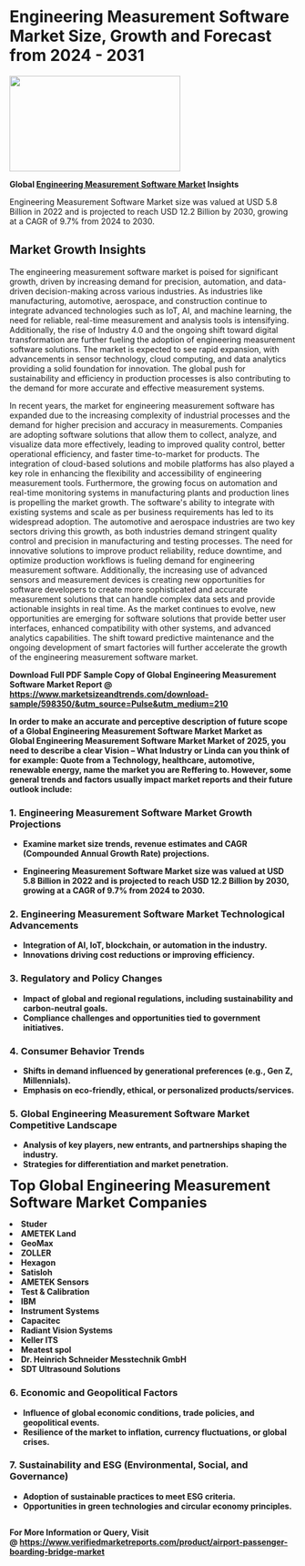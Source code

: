 <H1>Engineering Measurement Software Market Size, Growth and Forecast from 2024 - 2031</H1><img class="aligncenter size-medium wp-image-584254" src="https://thirdeyenews.in/wp-content/uploads/2024/09/Global-Market-Research-300x168.jpeg" alt="" width="300" height="168" /><p><strong>Global&nbsp;<a href="https://www.marketsizeandtrends.com/download-sample/598350/&amp;utm_source=Pulse&amp;utm_medium=210">Engineering Measurement Software Market</a> Insights</strong></p><p>Engineering Measurement Software Market size was valued at USD 5.8 Billion in 2022 and is projected to reach USD 12.2 Billion by 2030, growing at a CAGR of 9.7% from 2024 to 2030.</p><p><h2>Market Growth Insights</h2> <p>The engineering measurement software market is poised for significant growth, driven by increasing demand for precision, automation, and data-driven decision-making across various industries. As industries like manufacturing, automotive, aerospace, and construction continue to integrate advanced technologies such as IoT, AI, and machine learning, the need for reliable, real-time measurement and analysis tools is intensifying. Additionally, the rise of Industry 4.0 and the ongoing shift toward digital transformation are further fueling the adoption of engineering measurement software solutions. The market is expected to see rapid expansion, with advancements in sensor technology, cloud computing, and data analytics providing a solid foundation for innovation. The global push for sustainability and efficiency in production processes is also contributing to the demand for more accurate and effective measurement systems.</p> <p><strong></strong></p> <p>In recent years, the market for engineering measurement software has expanded due to the increasing complexity of industrial processes and the demand for higher precision and accuracy in measurements. Companies are adopting software solutions that allow them to collect, analyze, and visualize data more effectively, leading to improved quality control, better operational efficiency, and faster time-to-market for products. The integration of cloud-based solutions and mobile platforms has also played a key role in enhancing the flexibility and accessibility of engineering measurement tools. Furthermore, the growing focus on automation and real-time monitoring systems in manufacturing plants and production lines is propelling the market growth. The software's ability to integrate with existing systems and scale as per business requirements has led to its widespread adoption. The automotive and aerospace industries are two key sectors driving this growth, as both industries demand stringent quality control and precision in manufacturing and testing processes. The need for innovative solutions to improve product reliability, reduce downtime, and optimize production workflows is fueling demand for engineering measurement software. Additionally, the increasing use of advanced sensors and measurement devices is creating new opportunities for software developers to create more sophisticated and accurate measurement solutions that can handle complex data sets and provide actionable insights in real time. As the market continues to evolve, new opportunities are emerging for software solutions that provide better user interfaces, enhanced compatibility with other systems, and advanced analytics capabilities. The shift toward predictive maintenance and the ongoing development of smart factories will further accelerate the growth of the engineering measurement software market. <p><strong></p><p><span class=""><strong>Download Full PDF Sample Copy of Global Engineering Measurement Software Market Report</strong> @ <a href="https://www.marketsizeandtrends.com/download-sample/598350/&amp;utm_source=Pulse&amp;utm_medium=210" target="_blank">https://www.marketsizeandtrends.com/download-sample/598350/&amp;utm_source=Pulse&amp;utm_medium=210</a></span></p><p>In order to make an accurate and perceptive description of future scope of a Global&nbsp;Engineering Measurement Software Market Market as Global&nbsp;Engineering Measurement Software Market Market of 2025, you need to describe a clear Vision &ndash; What Industry or Linda can you think of for example: Quote from a Technology, healthcare, automotive, renewable energy, name the market you are Reffering to. However, some general trends and factors usually impact market reports and their future outlook include:</p><h3>1.&nbsp;<strong>Engineering Measurement Software Market Growth Projections</strong></h3><ul><li>Examine market size trends, revenue estimates and CAGR (Compounded Annual Growth Rate) projections.</li><li><p>Engineering Measurement Software Market size was valued at USD 5.8 Billion in 2022 and is projected to reach USD 12.2 Billion by 2030, growing at a CAGR of 9.7% from 2024 to 2030.</p></li></ul><h3>2.&nbsp;<strong>Engineering Measurement Software Market Technological Advancements</strong></h3><ul><li>Integration of AI, IoT, blockchain, or automation in the industry.</li><li>Innovations driving cost reductions or improving efficiency.</li></ul><h3>3.&nbsp;<strong>Regulatory and Policy Changes</strong></h3><ul><li>Impact of global and regional regulations, including sustainability and carbon-neutral goals.</li><li>Compliance challenges and opportunities tied to government initiatives.</li></ul><h3>4.&nbsp;<strong>Consumer Behavior Trends</strong></h3><ul><li>Shifts in demand influenced by generational preferences (e.g., Gen Z, Millennials).</li><li>Emphasis on eco-friendly, ethical, or personalized products/services.</li></ul><h3>5.&nbsp;<strong>Global Engineering Measurement Software Market Competitive Landscape</strong></h3><ul><li>Analysis of key players, new entrants, and partnerships shaping the industry.</li><li>Strategies for differentiation and market penetration.</li></ul><p data-pm-slice="1 1 []"><span style="color: inherit; font-family: inherit; font-size: 25px;">Top Global Engineering Measurement Software Market Companies</span></p><div class="" data-test-id=""><p><li>Studer</li><li> AMETEK Land</li><li> GeoMax</li><li> ZOLLER</li><li> Hexagon</li><li> Satisloh</li><li> AMETEK Sensors</li><li> Test & Calibration</li><li> IBM</li><li> Instrument Systems</li><li> Capacitec</li><li> Radiant Vision Systems</li><li> Keller ITS</li><li> Meatest spol</li><li> Dr. Heinrich Schneider Messtechnik GmbH</li><li> SDT Ultrasound Solutions</li></p></div><h3>6.&nbsp;<strong>Economic and Geopolitical Factors</strong></h3><ul><li>Influence of global economic conditions, trade policies, and geopolitical events.</li><li>Resilience of the market to inflation, currency fluctuations, or global crises.</li></ul><h3>7.&nbsp;<strong>Sustainability and ESG (Environmental, Social, and Governance)</strong></h3><ul><li>Adoption of sustainable practices to meet ESG criteria.</li><li>Opportunities in green technologies and circular economy principles.</li></ul><h2><strong style="font-size: 14px;">For More Information or Query, Visit @&nbsp;</strong><a style="background-color: #ffffff; font-size: 14px;" href="https://www.marketsizeandtrends.com/report/engineering-measurement-software-market/" target="_blank">https://www.verifiedmarketreports.com/product/airport-passenger-boarding-bridge-market</a></h2>
